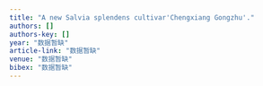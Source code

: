 ```yaml
---
title: "A new Salvia splendens cultivar'Chengxiang Gongzhu'."
authors: []
authors-key: []
year: "数据暂缺"
article-link: "数据暂缺"
venue: "数据暂缺"
bibex: "数据暂缺"
---
```

